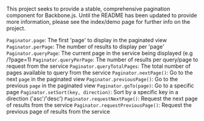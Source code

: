 This project seeks to provide a stable, comprehensive pagination component for Backbone.js. Until the README has been updated to provide more information, please see the index/demo page for further info on the project.


```Paginator.page```: The first 'page' to display in the paginated view
```Paginator.perPage```: The number of results to display per 'page' 
```Paginator.queryPage```: The current page in the service being displayed (e.g /?page=1)
```Paginator.queryPerPage```: The number of results per query/page to request from the service
```Paginator.queryTotalPages```: The total number of pages available to query from the service
```Paginator.nextPage()```: Go to the next `page` in the paginated view
```Paginator.previousPage()```: Go to the previous `page` in the paginated view
```Paginator.goTo(page)```: Go to a specific page
```Paginator.setSort(key, direction)```: Sort by a specific key in a direction ('asc'/'desc')
```Paginator.requestNextPage()```: Request the next page of results from the service
```Paginator.requestPreviousPage()```: Request the previous page of results from the service
